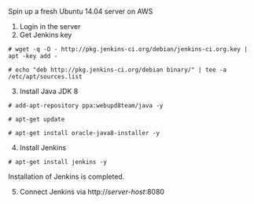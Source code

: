 Spin up a fresh Ubuntu 14.04 server on AWS

1. Login in the server
2. Get Jenkins key
```
# wget -q -O - http://pkg.jenkins-ci.org/debian/jenkins-ci.org.key | apt -key add -

# echo "deb http://pkg.jenkins-ci.org/debian binary/" | tee -a /etc/apt/sources.list
```
3. Install Java JDK 8
```
# add-apt-repository ppa:webupd8team/java -y

# apt-get update

# apt-get install oracle-java8-installer -y
```

4. Install Jenkins
```
# apt-get install jenkins -y
```
Installation of Jenkins is completed.

5. Connect Jenkins via http://_server-host_:8080


